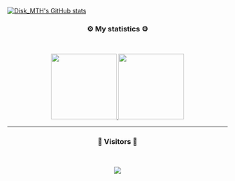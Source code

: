 [![Disk_MTH's GitHub stats](https://github-readme-stats.vercel.app/api?username=Disk-MTH)](https://github.com/Disk-MTH/Disk_MTH)

### <p align="center">⚙️  My statistics  ⚙️</p>
<br>
<p align="center">
<a href="https://github.com/Disk-MTH">
  <img height="150em" src="https://github-readme-stats-eight-theta.vercel.app/api?username=Disk-MTH&show_icons=true&theme=react&include_all_commits=true&locale=en"/>
  <img height="150em" src="https://github-readme-stats-eight-theta.vercel.app/api/top-langs/?username=Disk-MTH&layout=compact&langs_count=8&theme=react&locale=en"/>
</a>
  
</p>

-----

### <p align="center">👀  Visitors  👀</p>
<br>
<p align="center">
  <img src="https://profile-counter.glitch.me/billythegoat356/count.svg" />
</p>
